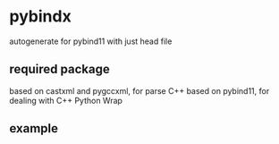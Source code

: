 # pybindx
autogenerate for pybind11 with just head file

## required package
based on castxml and pygccxml, for parse C++
based on pybind11, for dealing with C++ Python Wrap

## example
```

```